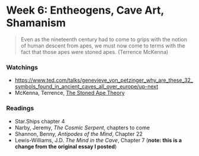 # Week 6: Entheogens, Cave Art, Shamanism

> Even as the nineteenth century had to come to grips with the notion of human descent from apes, we must now come to terms with the fact that those apes were stoned apes. (Terrence McKenna)


### Watchings
* https://www.ted.com/talks/genevieve_von_petzinger_why_are_these_32_symbols_found_in_ancient_caves_all_over_europe/up-next
* McKenna, Terrence, [The Stoned Ape Theory](https://youtu.be/ZnEKoFrx1rI)

### Readings
* Star.Ships chapter 4
* Narby, Jeremy, *The Cosmic Serpent*, chapters to come
* Shannon, Benny, *Antipodes of the Mind*, Chapter 22
* Lewis-Williams, J.D. *The Mind in the Cave*, Chapter 7 (**note: this is a change from the original essay I posted**)
